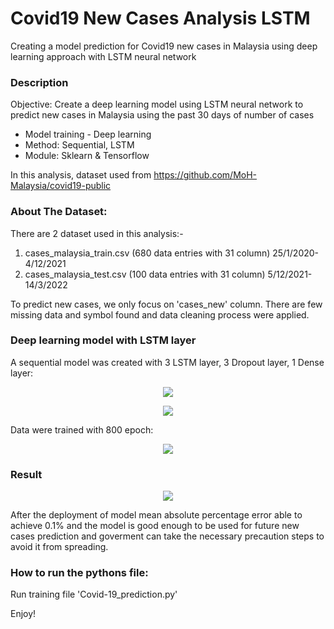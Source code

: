 # Covid19 New Cases Analysis LSTM

Creating a model prediction for Covid19 new cases in Malaysia using deep learning approach with LSTM neural network

### Description
Objective: Create a deep learning model using LSTM neural
network to predict new cases in Malaysia using the past 30 days
of number of cases

* Model training - Deep learning
* Method: Sequential, LSTM
* Module: Sklearn & Tensorflow

In this analysis, dataset used from https://github.com/MoH-Malaysia/covid19-public

### About The Dataset:
There are 2 dataset used in this analysis:-
1. cases_malaysia_train.csv (680 data entries with 31 column)
   25/1/2020-4/12/2021
2. cases_malaysia_test.csv (100 data entries with 31 column)
   5/12/2021-14/3/2022

To predict new cases, we only focus on 'cases_new' column. There are few missing data and symbol found and data cleaning process were applied.

### Deep learning model with LSTM layer
A sequential model was created with 3 LSTM layer, 3 Dropout layer, 1 Dense layer:
<p align="center">
  <img src="https://github.com/Ghost0705/Covid19-New-Cases-Analysis-LSTM/blob/main/picture/model_architecture.png">
</p>

<p align="center">
  <img src="https://github.com/Ghost0705/Covid19-New-Cases-Analysis-LSTM/blob/main/picture/model_flow.png">
</p>

Data were trained with 800 epoch:
<p align="center">
  <img src="https://github.com/Ghost0705/Covid19-New-Cases-Analysis-LSTM/blob/main/picture/model_performance.png">
</p>

### Result
<p align="center">
  <img src="https://github.com/Ghost0705/Covid19-New-Cases-LSTM/blob/main/picture/actual_vs_predict.png">
</p>

After the deployment of model mean absolute percentage error able to achieve 0.1% and the model is good enough to be used for future new cases prediction and goverment can take the necessary precaution steps to avoid it from spreading.

### How to run the pythons file:
Run training file 'Covid-19_prediction.py' 

Enjoy!

